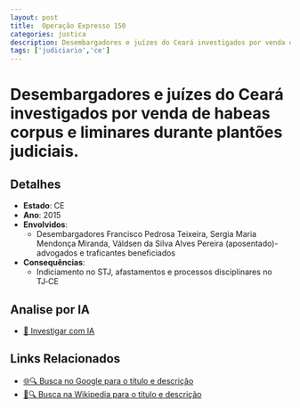 ```yaml
---
layout: post
title:  Operação Expresso 150
categories: justica
description: Desembargadores e juízes do Ceará investigados por venda de habeas corpus e liminares durante plantões judiciais.Desembargadores Francisco Pedrosa Teixeira✧  Sergia Maria Mendonça Miranda✧  Váldsen da Silva Alves Pereira (aposentado)advogados e traficantes beneficiados
tags: ['judiciario','ce']
---
```


# Desembargadores e juízes do Ceará investigados por venda de habeas corpus e liminares durante plantões judiciais.

## Detalhes
- **Estado**: CE
- **Ano**: 2015
- **Envolvidos**:
  - Desembargadores Francisco Pedrosa Teixeira, Sergia Maria Mendonça Miranda, Váldsen da Silva Alves Pereira (aposentado)- advogados e traficantes beneficiados
- **Consequências**:
  - Indiciamento no STJ, afastamentos e processos disciplinares no TJ‑CE

## Analise por IA
- [🤖 Investigar com IA](https://www.perplexity.ai/search?q=Opera%C3%A7%C3%A3o%20Expresso%C2%A0150%20Desembargadores%20e%20ju%C3%ADzes%20do%20Cear%C3%A1%20investigados%20por%20venda%20de%20habeas%20corpus%20e%20liminares%20durante%20plant%C3%B5es%20judiciais.%20CE)

## Links Relacionados
- [🌐🔍 Busca no Google para o título e descrição](https://www.google.com/search?q=Opera%C3%A7%C3%A3o%20Expresso%C2%A0150%20Desembargadores%20e%20ju%C3%ADzes%20do%20Cear%C3%A1%20investigados%20por%20venda%20de%20habeas%20corpus%20e%20liminares%20durante%20plant%C3%B5es%20judiciais.%20CE)
- [📖🔍 Busca na Wikipedia para o título e descrição](https://pt.wikipedia.org/w/index.php?search=Opera%C3%A7%C3%A3o%20Expresso%C2%A0150%20Desembargadores%20e%20ju%C3%ADzes%20do%20Cear%C3%A1%20investigados%20por%20venda%20de%20habeas%20corpus%20e%20liminares%20durante%20plant%C3%B5es%20judiciais.%20CE)

